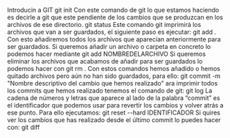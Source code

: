 Introducin a GIT
git init
Con este comando de git lo que estamos haciendo es decirle a git que este pendiente de los cambios que se produzcan en los archivos de ese directorio.
git status
Este comando git imprimirá los archivos que van a ser guardados, el siguiente paso es ejecutar:
git add .
Con esto añadiremos todos los archivos que aparecían anteriormente para ser guardados. Si queremos añadir un archivo o carpeta en concreto lo podemos hacer mediante
git add NOMBREDELARCHIVO
Si queremos eliminar los archivos que acabamos de añadir para ser guardados lo podemos hacer con
git rm .
Con estos comandos hemos añadido o hemos quitado archivos pero aún no han sido guardados, para ello:
git commit -m "Nombre descriptivo del cambio que hemos realizado"
ara imprimir todos los commits que hemos realizado tenemos el comando de git:
git log
La cadena de números y letras que aparece al lado de la palabra “commit” es el identificador que podemos usar para revertir los cambios y volver atrás a ese punto. Para ello ejecutamos:
git reset --hard IDENTIFICADOR
Si quires ver los cambios que has realizado desde el último commit lo puedes hacer con:
git diff

